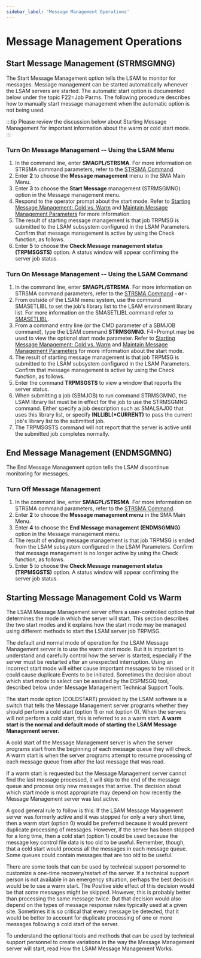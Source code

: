```yaml
---
sidebar_label: 'Message Management Operations'
---
```


# Message Management Operations

## Start Message Management (STRMSGMNG)

The Start Message Management option tells the LSAM to monitor for messages. Message management can be started automatically whenever the LSAM servers are started. The automatic start option is documented below under the topic F22=Job Parms. The following procedure describes how to manually start message management when the automatic option is not being used.

:::tip
Please review the discussion below about Starting Message Management for important information about the warm or cold start mode.
:::

### Turn On Message Management -- Using the LSAM Menu

1. In the command line, enter **SMAGPL/STRSMA**. For more information on STRSMA command parameters, refer to the [STRSMA Command](../operations/lsam.md#the-strsma-command). 
2. Enter **2** to choose the **Message management** menu in the SMA Main Menu.
3. Enter **3** to choose the **Start Message** management (STRMSGMNG) option in the Message management menu.
4. Respond to the operator prompt about the start mode. Refer to [Starting Message Management: Cold vs. Warm](../message-management/operations.md#starting-message-management-cold-vs-warm) and [Maintain Message Management Parameters](../message-management/screens.md#message-management-parameters) for more information.
5. The result of starting message management is that job TRPMSG is submitted to the LSAM subsystem configured in the LSAM Parameters. Confirm that message management is active by using the Check function, as follows.
6. Enter **5** to choose the **Check Message management status (TRPMSGSTS)** option. A status window will appear confirming the server job status.

### Turn On Message Management -- Using the LSAM Command

1. In the command line, enter **SMAGPL/STRSMA**. For more information on STRSMA command parameters, refer to the [STRSMA Command](../operations/lsam.md#the-strsma-command) **- or -**
2. From outside of the LSAM menu system, use the command SMASETLIBL to set the job's library list to the LSAM environment library list. For more information on the SMASETLIBL command refer to [SMASETLIBL](../environment/commands.md#smasetlibl).
3. From a command entry line (or the CMD parameter of a SBMJOB command), type the LSAM command **STRMSGMNG**. F4=Prompt may be used to view the optional start mode parameter. Refer to [Starting Message Management: Cold vs. Warm](../message-management/operations.md#starting-message-management-cold-vs-warm) and [Maintain Message Management Parameters](../message-management/screens.md#message-management-parameters) for more information about the start mode.
4. The result of starting message management is that job TRPMSG is submitted to the LSAM subsystem configured in the LSAM Parameters. Confirm that message management is active by using the Check function, as follows.
5. Enter the command **TRPMSGSTS** to view a window that reports the server status.
6. When submitting a job (SBMJOB) to run command STRMSGMNG, the LSAM library list must be in effect for the job to use the STRMSGMNG command. Either specify a job description such as SMALSAJ00 that uses this library list, or specify **INLLIBL(\*CURRENT)** to pass the current job's library list to the submitted job.
7. The TRPMSGSTS command will not report that the server is active until the submitted job completes normally.

## End Message Management (ENDMSGMNG)

The End Message Management option tells the LSAM discontinue monitoring for messages.

### Turn Off Message Management

1. In the command line, enter **SMAGPL/STRSMA**. For more information on STRSMA command parameters, refer to the [STRSMA Command](../operations/lsam.md#the-strsma-command).
2. Enter **2** to choose the **Message management menu** in the SMA Main Menu.
3. Enter **4** to choose the **End Message management (ENDMSGMNG)** option in the Message management menu.
4. The result of ending message management is that job TRPMSG is ended from the LSAM subsystem configured in the LSAM Parameters. Confirm that message management is no longer active by using the Check function, as follows.
5. Enter **5** to choose the **Check Message management status (TRPMSGSTS)** option. A status window will appear confirming the server job status.

## Starting Message Management Cold vs Warm

The LSAM Message Management server offers a user-controlled option that determines the mode in which the server will start. This section describes the two start modes and it explains how the start mode may be managed using different methods to start the LSAM server job TRPMSG.

The default and normal mode of operation for the LSAM Message Management server is to use the warm start mode. But it is important to understand and carefully control how the server is started, especially if the server must be restarted after an unexpected interruption. Using an incorrect start mode will either cause important messages to be missed or it could cause duplicate Events to be initiated. Sometimes the decision about which start mode to select can be assisted by the DSPMSGQ
tool, described below under Message Management Technical Support Tools.

The start mode option (COLDSTART) provided by the LSAM software is a switch that tells the Message Management server programs whether they should perform a cold start (option 1) or not (option 0). When the servers will not perform a cold start, this is referred to as a warm start. **A warm start is the normal and default mode of starting the LSAM Message Management server.**

A cold start of the Message Management server is when the server programs start from the beginning of each message queue they will check. A warm start is when the server programs attempt to resume processing of each message queue from after the last message that was read.

If a warm start is requested but the Message Management server cannot find the last message processed, it will skip to the end of the message queue and process only new messages that arrive. The decision about which start mode is most appropriate may depend on how recently the Message Management server was last active.

A good general rule to follow is this: If the LSAM Message Management server was formerly active and it was stopped for only a very short time, then a warm start (option 0) would be preferred because it would prevent duplicate processing of messages. However, if the server has been stopped for a long time, then a cold start (option 1) could be used because the message key control file data is too old to be useful. Remember, though, that a cold start would process all the messages in each message queue. Some queues could contain messages that are too old to be useful.

There are some tools that can be used by technical support personnel to customize a one-time recovery/restart of the server. If a technical support person is not available in an emergency situation, perhaps the best decision would be to use a warm start. The Positive side effect of this decision would be that some messages might be skipped. However, this is probably better than processing the same message twice. But that decision would also depend on the types of message response rules typically used at a given site. Sometimes it is so critical that every message be detected, that it would be better to account for duplicate processing of one or more messages following a cold start of the server.

To understand the optional tools and methods that can be used by technical support personnel to create variations in the way the Message Management server will start, read How the LSAM Message Management Works.